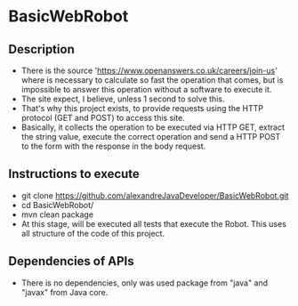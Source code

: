 # BasicWebRobot

## Description
- There is the source 'https://www.openanswers.co.uk/careers/join-us' where is necessary to calculate so fast the operation that comes, but is impossible to answer this operation without a software to execute it.
- The site expect, I believe, unless 1 second to solve this.
- That's why this project exists, to provide requests using the HTTP protocol (GET and POST) to access this site.
- Basically, it collects the operation to be executed via HTTP GET, extract the string value, execute the correct operation  and send a HTTP POST to the form with the response in the body request.

## Instructions to execute
- git clone https://github.com/alexandreJavaDeveloper/BasicWebRobot.git
- cd BasicWebRobot/
- mvn clean package
- At this stage, will be executed all tests that execute the Robot. This uses all structure of the code of this project.

## Dependencies of APIs
- There is no dependencies, only was used package from "java" and "javax" from Java core.